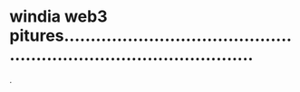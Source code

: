 # windia web3 pitures.........................................................................................
.
